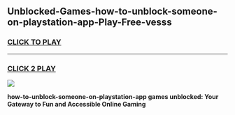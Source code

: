
## Unblocked-Games-how-to-unblock-someone-on-playstation-app-Play-Free-vesss
<h3>
<a href="https://premium76.site?title=how-to-unblock-someone-on-playstation-app&ref=20M">CLICK TO PLAY</a></h3>
<hr>

<h3>
<a href="https://premium76.site?title=how-to-unblock-someone-on-playstation-app&ref=20M">CLICK 2 PLAY</a>
  
</h3>

<a href="https://premium76.site?title=how-to-unblock-someone-on-playstation-app&ref=19M"><img src="https://clearcache.store/games.png"></a>


**how-to-unblock-someone-on-playstation-app games unblocked: Your Gateway to Fun and Accessible Online Gaming**
